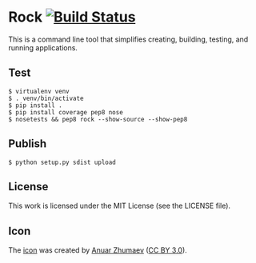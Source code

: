 # Rock [![Build Status](https://api.travis-ci.org/rockstack/rock.png?branch=master)](http://travis-ci.org/rockstack/rock)

This is a command line tool that simplifies creating, building, testing, and
running applications.

## Test

``` console
$ virtualenv venv
$ . venv/bin/activate
$ pip install .
$ pip install coverage pep8 nose
$ nosetests && pep8 rock --show-source --show-pep8
```

## Publish

``` console
$ python setup.py sdist upload
```

## License

This work is licensed under the MIT License (see the LICENSE file).

## Icon

The [icon][icon] was created by [Anuar Zhumaev][icon-author] ([CC BY 3.0][icon-license]).

[icon]: http://thenounproject.com/term/rock/5846/
[icon-author]: http://thenounproject.com/yxorama/
[icon-license]: https://creativecommons.org/licenses/by/3.0/us/
